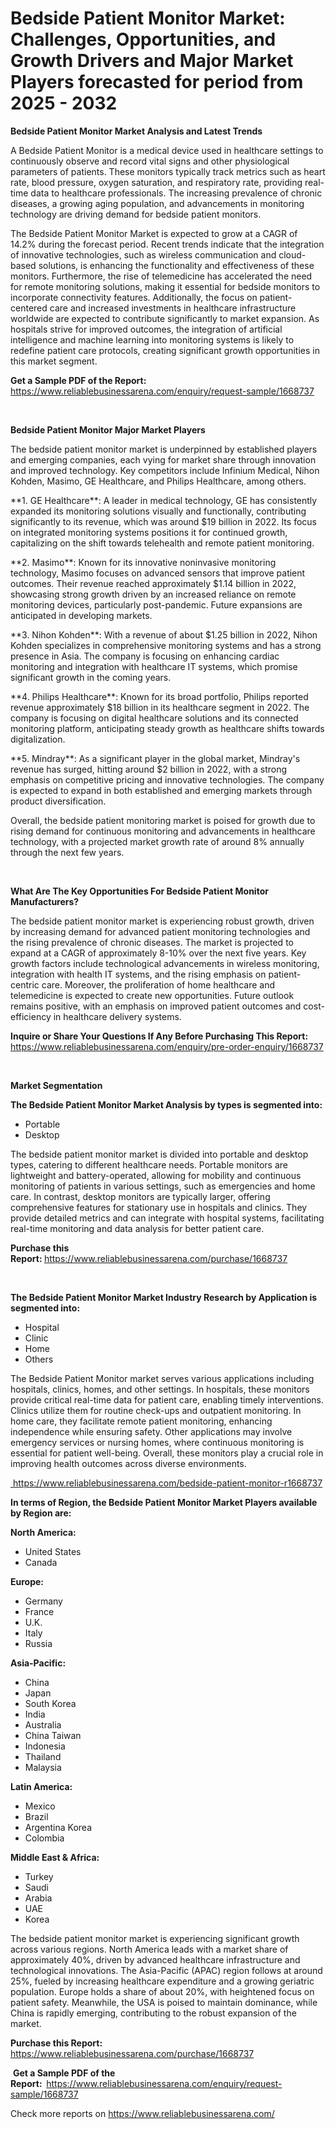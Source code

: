<p><h1>Bedside Patient Monitor Market: Challenges, Opportunities, and Growth Drivers and Major Market Players forecasted for period from 2025 - 2032</h1></p><p><strong>Bedside Patient Monitor Market Analysis and Latest Trends</strong></p>
<p><p>A Bedside Patient Monitor is a medical device used in healthcare settings to continuously observe and record vital signs and other physiological parameters of patients. These monitors typically track metrics such as heart rate, blood pressure, oxygen saturation, and respiratory rate, providing real-time data to healthcare professionals. The increasing prevalence of chronic diseases, a growing aging population, and advancements in monitoring technology are driving demand for bedside patient monitors.</p><p>The Bedside Patient Monitor Market is expected to grow at a CAGR of 14.2% during the forecast period. Recent trends indicate that the integration of innovative technologies, such as wireless communication and cloud-based solutions, is enhancing the functionality and effectiveness of these monitors. Furthermore, the rise of telemedicine has accelerated the need for remote monitoring solutions, making it essential for bedside monitors to incorporate connectivity features. Additionally, the focus on patient-centered care and increased investments in healthcare infrastructure worldwide are expected to contribute significantly to market expansion. As hospitals strive for improved outcomes, the integration of artificial intelligence and machine learning into monitoring systems is likely to redefine patient care protocols, creating significant growth opportunities in this market segment.</p></p>
<p><strong>Get a Sample PDF of the Report:&nbsp;</strong> <a href="https://www.reliablebusinessarena.com/enquiry/request-sample/1668737?utm_campaign=1420&utm_medium=2&utm_source=Github&utm_content=ia&utm_term=03032025&utm_id=bedside-patient-monitor">https://www.reliablebusinessarena.com/enquiry/request-sample/1668737</a></p>
<p>&nbsp;</p>
<p><strong>Bedside Patient Monitor Major Market Players</strong></p>
<p><p>The bedside patient monitor market is underpinned by established players and emerging companies, each vying for market share through innovation and improved technology. Key competitors include Infinium Medical, Nihon Kohden, Masimo, GE Healthcare, and Philips Healthcare, among others.</p><p>**1. GE Healthcare**: A leader in medical technology, GE has consistently expanded its monitoring solutions visually and functionally, contributing significantly to its revenue, which was around $19 billion in 2022. Its focus on integrated monitoring systems positions it for continued growth, capitalizing on the shift towards telehealth and remote patient monitoring.</p><p>**2. Masimo**: Known for its innovative noninvasive monitoring technology, Masimo focuses on advanced sensors that improve patient outcomes. Their revenue reached approximately $1.14 billion in 2022, showcasing strong growth driven by an increased reliance on remote monitoring devices, particularly post-pandemic. Future expansions are anticipated in developing markets.</p><p>**3. Nihon Kohden**: With a revenue of about $1.25 billion in 2022, Nihon Kohden specializes in comprehensive monitoring systems and has a strong presence in Asia. The company is focusing on enhancing cardiac monitoring and integration with healthcare IT systems, which promise significant growth in the coming years.</p><p>**4. Philips Healthcare**: Known for its broad portfolio, Philips reported revenue approximately $18 billion in its healthcare segment in 2022. The company is focusing on digital healthcare solutions and its connected monitoring platform, anticipating steady growth as healthcare shifts towards digitalization.</p><p>**5. Mindray**: As a significant player in the global market, Mindray's revenue has surged, hitting around $2 billion in 2022, with a strong emphasis on competitive pricing and innovative technologies. The company is expected to expand in both established and emerging markets through product diversification.</p><p>Overall, the bedside patient monitoring market is poised for growth due to rising demand for continuous monitoring and advancements in healthcare technology, with a projected market growth rate of around 8% annually through the next few years.</p></p>
<p>&nbsp;</p>
<p><strong>What Are The Key Opportunities For Bedside Patient Monitor Manufacturers?</strong></p>
<p><p>The bedside patient monitor market is experiencing robust growth, driven by increasing demand for advanced patient monitoring technologies and the rising prevalence of chronic diseases. The market is projected to expand at a CAGR of approximately 8-10% over the next five years. Key growth factors include technological advancements in wireless monitoring, integration with health IT systems, and the rising emphasis on patient-centric care. Moreover, the proliferation of home healthcare and telemedicine is expected to create new opportunities. Future outlook remains positive, with an emphasis on improved patient outcomes and cost-efficiency in healthcare delivery systems.</p></p>
<p><strong>Inquire or Share Your Questions If Any Before Purchasing This Report:</strong> <a href="https://www.reliablebusinessarena.com/enquiry/pre-order-enquiry/1668737?utm_campaign=1420&utm_medium=2&utm_source=Github&utm_content=ia&utm_term=03032025&utm_id=bedside-patient-monitor">https://www.reliablebusinessarena.com/enquiry/pre-order-enquiry/1668737</a></p>
<p>&nbsp;</p>
<p><strong>Market Segmentation</strong></p>
<p><strong>The Bedside Patient Monitor Market Analysis by types is segmented into:</strong></p>
<p><ul><li>Portable</li><li>Desktop</li></ul></p>
<p><p>The bedside patient monitor market is divided into portable and desktop types, catering to different healthcare needs. Portable monitors are lightweight and battery-operated, allowing for mobility and continuous monitoring of patients in various settings, such as emergencies and home care. In contrast, desktop monitors are typically larger, offering comprehensive features for stationary use in hospitals and clinics. They provide detailed metrics and can integrate with hospital systems, facilitating real-time monitoring and data analysis for better patient care.</p></p>
<p><strong>Purchase this Report:&nbsp;</strong><a href="https://www.reliablebusinessarena.com/purchase/1668737?utm_campaign=1420&utm_medium=2&utm_source=Github&utm_content=ia&utm_term=03032025&utm_id=bedside-patient-monitor">https://www.reliablebusinessarena.com/purchase/1668737</a></p>
<p>&nbsp;</p>
<p><strong>The Bedside Patient Monitor Market Industry Research by Application is segmented into:</strong></p>
<p><ul><li>Hospital</li><li>Clinic</li><li>Home</li><li>Others</li></ul></p>
<p><p>The Bedside Patient Monitor market serves various applications including hospitals, clinics, homes, and other settings. In hospitals, these monitors provide critical real-time data for patient care, enabling timely interventions. Clinics utilize them for routine check-ups and outpatient monitoring. In home care, they facilitate remote patient monitoring, enhancing independence while ensuring safety. Other applications may involve emergency services or nursing homes, where continuous monitoring is essential for patient well-being. Overall, these monitors play a crucial role in improving health outcomes across diverse environments.</p></p>
<p><a href="https://www.reliablebusinessarena.com/bedside-patient-monitor-r1668737?utm_campaign=1420&utm_medium=2&utm_source=Github&utm_content=ia&utm_term=03032025&utm_id=bedside-patient-monitor">&nbsp;https://www.reliablebusinessarena.com/bedside-patient-monitor-r1668737</a></p>
<p><strong>In terms of Region, the Bedside Patient Monitor Market Players available by Region are:</strong></p>
<p>
    <p> <strong> North America: </strong>
        <ul>
            <li>United States</li>
            <li>Canada</li>
        </ul>
        </p> 
    <p> <strong> Europe: </strong>
        <ul>
            <li>Germany</li>
            <li>France</li>
            <li>U.K.</li>
            <li>Italy</li>
            <li>Russia</li>
        </ul>
        </p> 
    <p> <strong> Asia-Pacific: </strong>
        <ul>
            <li>China</li>
            <li>Japan</li>
            <li>South Korea</li>
            <li>India</li>
            <li>Australia</li>
            <li>China Taiwan</li>
            <li>Indonesia</li>
            <li>Thailand</li>
            <li>Malaysia</li>
        </ul>
        </p> 
    <p> <strong> Latin America: </strong>
        <ul>
            <li>Mexico</li>
            <li>Brazil</li>
            <li>Argentina Korea</li>
            <li>Colombia</li>
        </ul>
        </p> 
    <p> <strong> Middle East & Africa: </strong>
        <ul>
            <li>Turkey</li>
            <li>Saudi</li>
            <li>Arabia</li>
            <li>UAE</li>
            <li>Korea</li>
        </ul>
    </p>
    </p>
<p><p>The bedside patient monitor market is experiencing significant growth across various regions. North America leads with a market share of approximately 40%, driven by advanced healthcare infrastructure and technological innovations. The Asia-Pacific (APAC) region follows at around 25%, fueled by increasing healthcare expenditure and a growing geriatric population. Europe holds a share of about 20%, with heightened focus on patient safety. Meanwhile, the USA is poised to maintain dominance, while China is rapidly emerging, contributing to the robust expansion of the market.</p></p>
<p><strong>Purchase this Report: </strong><a href="https://www.reliablebusinessarena.com/purchase/1668737?utm_campaign=1420&utm_medium=2&utm_source=Github&utm_content=ia&utm_term=03032025&utm_id=bedside-patient-monitor">https://www.reliablebusinessarena.com/purchase/1668737</a></p>
<p>&nbsp;<strong>Get a Sample PDF of the Report:&nbsp;&nbsp;</strong><a href="https://www.reliablebusinessarena.com/enquiry/request-sample/1668737?utm_campaign=1420&utm_medium=2&utm_source=Github&utm_content=ia&utm_term=03032025&utm_id=bedside-patient-monitor">https://www.reliablebusinessarena.com/enquiry/request-sample/1668737</a></p>
<p><strong></strong></p>
<p>Check more reports on <a href="https://www.reliablebusinessarena.com/?utm_campaign=1420&utm_medium=2&utm_source=Github&utm_content=ia&utm_term=03032025&utm_id=bedside-patient-monitor">https://www.reliablebusinessarena.com/</a></p>